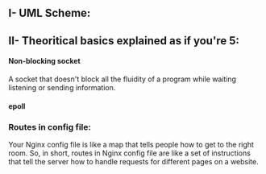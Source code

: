 ## I- UML Scheme:


## II- Theoritical basics explained as if you're 5:

#### Non-blocking socket<br>
A socket that doesn't block all the fluidity of a program while waiting listening or sending information.

#### epoll


### Routes in config file:
Your Nginx config file is like a map that tells people how to get to the right room.
So, in short, routes in Nginx config file are like a set of instructions that tell the server how to handle requests for different pages on a website.
